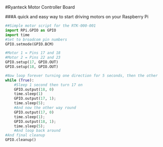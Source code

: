 <!--
---
name: Motor Controller Board
class: board
type: motor
page_url: 'ryanteck_motor_controller_board'
manufacturer: Ryanteck
description: A quick and easy way to start driving motors on your Raspberry Pi
url: https://ryanteck.uk/add-ons/6-ryanteck-rpi-motor-controller-board-0635648607160.html
buy: https://ryanteck.uk/add-ons/6-ryanteck-rpi-motor-controller-board-0635648607160.html
formfactor: '26-way'
pincount: 26
eeprom: no
pin:
  '11':
    name: Motor 1 A
    direction: output
    active: high
  '12':
    name: Motor 1 B
    direction: output
    active: high
  '15':
    name: Motor 2 A
    direction: output
    active: high
  '16':
    name: Motor 2 B
    direction: output
    active: high
-->
#Ryanteck Motor Controller Board

###A quick and easy way to start driving motors on your Raspberry Pi

```python
##Simple motor script for the RTK-000-001
import RPi.GPIO as GPIO
import time
#Set to broadcom pin numbers
GPIO.setmode(GPIO.BCM)

#Motor 1 = Pins 17 and 18
#Motor 2 = Pins 22 and 23
GPIO.setup(17, GPIO.OUT)
GPIO.setup(18, GPIO.OUT)

#Now loop forever turning one direction for 5 seconds, then the other
while (True):
	#Sleep 1 second then turn 17 on
	GPIO.output(18, 0)
	time.sleep(1)
	GPIO.output(17, 1);
	time.sleep(5);
	#And now the other way round
	GPIO.output(17, 0)
	time.sleep(1);
	GPIO.output(18, 1);
	time.sleep(5);
	#And loop back around
#And final cleanup
GPIO.cleanup()
```
